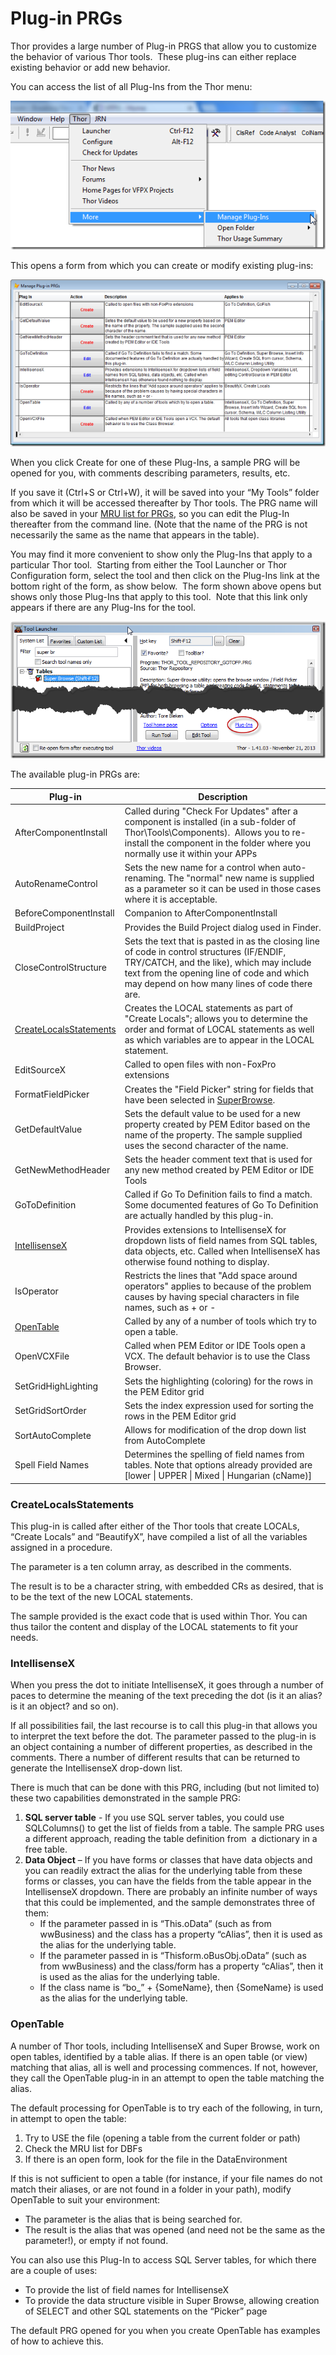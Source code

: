 ﻿Plug-in PRGs
===

Thor provides a large number of Plug-in PRGS that allow you to customize the behavior of various Thor tools.  These plug-ins can either replace existing behavior or add new behavior.

You can access the list of all Plug-Ins from the Thor menu:

![](Images/Thor_add_plugins1.png)

This opens a form from which you can create or modify existing plug-ins:

![](Images/Thor_add_plugins2.png)

When you click Create for one of these Plug-Ins, a sample PRG will be opened for you, with comments describing parameters, results, etc.

If you save it (Ctrl+S or Ctrl+W), it will be saved into your “My Tools” folder from which it will be accessed thereafter by Thor tools. The PRG name will also be saved in your [MRU list for PRGs](https://groups.google.com/forum/?fromgroups#!topic/FoxProThor/_hyu9XVSQ3A), so you can edit the Plug-In thereafter from the command line. (Note that the name of the PRG is not necessarily the same as the name that appears in the table).

You may find it more convenient to show only the Plug-Ins that apply to a particular Thor tool.  Starting from either the Tool Launcher or Thor Configuration form, select the tool and then click on the Plug-Ins link at the bottom right of the form, as show below.  The form shown above opens but shows only those Plug-Ins that apply to this tool.  Note that this link only appears if there are any Plug-Ins for the tool.

![](Images/Thor_add_plugins3.png)

The available plug-in PRGs are:

**Plug-in** |**Description**
---|---
AfterComponentInstall|Called during "Check For Updates" after a component is installed (in a sub-folder of Thor\Tools\Components).  Allows you to re-install the component in the folder where you normally use it within your APPs
AutoRenameControl|Sets the new name for a control when auto-renaming. The "normal" new name is supplied as a parameter so it can be used in those cases where it is acceptable.
BeforeComponentInstall|Companion to AfterComponentInstall
BuildProject|Provides the Build Project dialog used in Finder.
CloseControlStructure|Sets the text that is pasted in as the closing line of code in control structures (IF/ENDIF, TRY/CATCH, and the like), which may include text from the opening line of code and which may depend on how many lines of code there are.
[CreateLocalsStatements](#CreateLocalsStatements)|Creates the LOCAL statements as part of "Create Locals"; allows you to determine the order and format of LOCAL statements as well as which variables are to appear in the LOCAL statement.
EditSourceX|Called to open files with non-FoxPro extensions
FormatFieldPicker|Creates the "Field Picker" string for fields that have been selected in [SuperBrowse](Thor_superbrowse.md).
GetDefaultValue|Sets the default value to be used for a new property created by PEM Editor based on the name of the property. The sample supplied uses the second character of the name.
GetNewMethodHeader|Sets the header comment text that is used for any new method created by PEM Editor or IDE Tools
GoToDefinition|Called if Go To Definition fails to find a match. Some documented features of Go To Definition are actually handled by this plug-in.
[IntellisenseX](#IntellisenseX)|Provides extensions to IntellisenseX for dropdown lists of field names from SQL tables, data objects, etc. Called when IntellisenseX has otherwise found nothing to display.
IsOperator|Restricts the lines that "Add space around operators" applies to because of the problem causes by having special characters in file names, such as + or -
[OpenTable](#OpenTable)|Called by any of a number of tools which try to open a table.
OpenVCXFile|Called when PEM Editor or IDE Tools open a VCX. The default behavior is to use the Class Browser.
SetGridHighLighting|Sets the highlighting (coloring) for the rows in the PEM Editor grid
SetGridSortOrder|Sets the index expression used for sorting the rows in the PEM Editor grid
SortAutoComplete|Allows for modification of the drop down list from AutoComplete
Spell Field Names|Determines the spelling of field names from tables. Note that options already provided are [lower \| UPPER \| Mixed \| Hungarian (cName)]

### <a name="CreateLocalsStatements">**CreateLocalsStatements**</a>

This plug-in is called after either of the Thor tools that create LOCALs, “Create Locals” and “BeautifyX”, have compiled a list of all the variables assigned in a procedure.
 
The parameter is a ten column array, as described in the comments.
 
The result is to be a character string, with embedded CRs as desired, that is to be the text of the new LOCAL statements.
 
The sample provided is the exact code that is used within Thor. You can thus tailor the content and display of the LOCAL statements to fit your needs.

### <a name="IntellisenseX">**IntellisenseX**</a>

When you press the dot to initiate IntellisenseX, it goes through a number of paces to determine the meaning of the text preceding the dot (is it an alias? is it an object? and so on).
 
If all possibilities fail, the last recourse is to call this plug-in that allows you to interpret the text before the dot. The parameter passed to the plug-in is an object containing a number of different properties, as described in the comments. There a number of different results that can be returned to generate the IntellisenseX drop-down list.
 
There is much that can be done with this PRG, including (but not limited to) these two capabilities demonstrated in the sample PRG:
 
1.  **SQL server table** - If you use SQL server tables, you could use SQLColumns() to get the list of fields from a table. The sample PRG uses a different approach, reading the table definition from  a dictionary in a free table.
2.  **Data Object** – If you have forms or classes that have data objects and you can readily extract the alias for the underlying table from these forms or classes, you can have the fields from the table appear in the IntellisenseX dropdown. There are probably an infinite number of ways that this could be implemented, and the sample demonstrates three of them:
    *   If the parameter passed in is “This.oData” (such as from wwBusiness) and the class has a property “cAlias”, then it is used as the alias for the underlying table.
    *   If the parameter passed in is “Thisform.oBusObj.oData” (such as from wwBusiness) and the class/form has a property “cAlias”, then it is used as the alias for the underlying table.
    *   If the class name is “bo_” + {SomeName}, then {SomeName} is used as the alias for the underlying table.

### <a name="OpenTable">**OpenTable**</a>

A number of Thor tools, including IntellisenseX and Super Browse, work on open tables, identified by a table alias. If there is an open table (or view) matching that alias, all is well and processing commences. If not, however, they call the OpenTable plug-in in an attempt to open the table matching the alias.

The default processing for OpenTable is to try each of the following, in turn, in attempt to open the table:

1.  Try to USE the file (opening a table from the current folder or path)
2.  Check the MRU list for DBFs
3.  If there is an open form, look for the file in the DataEnvironment

If this is not sufficient to open a table (for instance, if your file names do not match their aliases, or are not found in a folder in your path), modify OpenTable to suit your environment:
 
*   The parameter is the alias that is being searched for.
*   The result is the alias that was opened (and need not be the same as the parameter!), or empty if not found.

You can also use this Plug-In to access SQL Server tables, for which there are a couple of uses:
*   To provide the list of field names for IntellisenseX
*   To provide the data structure visible in Super Browse, allowing creation of SELECT and other SQL statements on the “Picker” page

The default PRG opened for you when you create OpenTable has examples of how to achieve this.